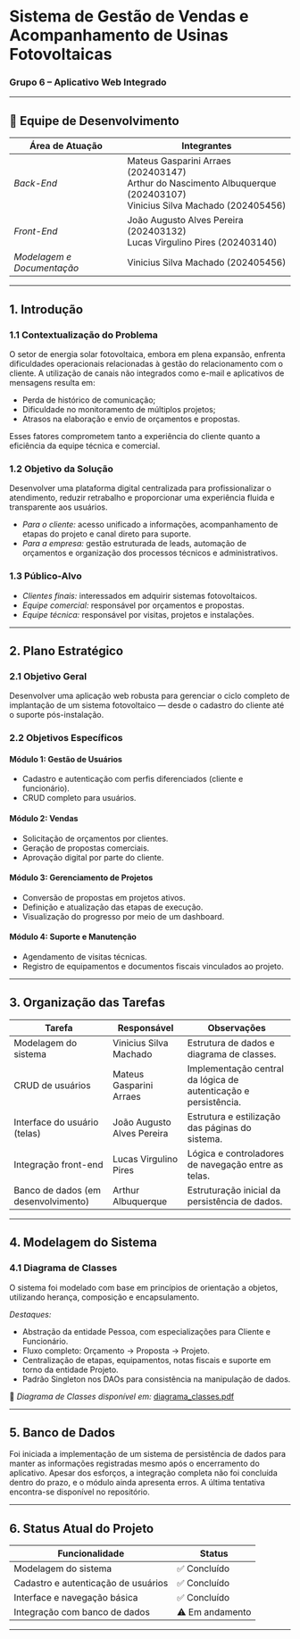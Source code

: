 # Sistema de Gestão de Vendas e Acompanhamento de Usinas Fotovoltaicas  
### Grupo 6 – Aplicativo Web Integrado

---

## 👥 Equipe de Desenvolvimento

| Área de Atuação         | Integrantes                                                                 |
|-------------------------|------------------------------------------------------------------------------|
| *Back-End*            | Mateus Gasparini Arraes (202403147)  <br> Arthur do Nascimento Albuquerque (202403107) <br> Vinicius Silva Machado (202405456) |
| *Front-End*           | João Augusto Alves Pereira (202403132) <br> Lucas Virgulino Pires (202403140) |
| *Modelagem e Documentação* | Vinicius Silva Machado (202405456)                                   |

---

## 1. Introdução

### 1.1 Contextualização do Problema

O setor de energia solar fotovoltaica, embora em plena expansão, enfrenta dificuldades operacionais relacionadas à gestão do relacionamento com o cliente. A utilização de canais não integrados como e-mail e aplicativos de mensagens resulta em:

- Perda de histórico de comunicação;
- Dificuldade no monitoramento de múltiplos projetos;
- Atrasos na elaboração e envio de orçamentos e propostas.

Esses fatores comprometem tanto a experiência do cliente quanto a eficiência da equipe técnica e comercial.

### 1.2 Objetivo da Solução

Desenvolver uma plataforma digital centralizada para profissionalizar o atendimento, reduzir retrabalho e proporcionar uma experiência fluida e transparente aos usuários.

- *Para o cliente:* acesso unificado a informações, acompanhamento de etapas do projeto e canal direto para suporte.
- *Para a empresa:* gestão estruturada de leads, automação de orçamentos e organização dos processos técnicos e administrativos.

### 1.3 Público-Alvo

- *Clientes finais:* interessados em adquirir sistemas fotovoltaicos.
- *Equipe comercial:* responsável por orçamentos e propostas.
- *Equipe técnica:* responsável por visitas, projetos e instalações.

---

## 2. Plano Estratégico

### 2.1 Objetivo Geral

Desenvolver uma aplicação web robusta para gerenciar o ciclo completo de implantação de um sistema fotovoltaico — desde o cadastro do cliente até o suporte pós-instalação.

### 2.2 Objetivos Específicos

#### Módulo 1: Gestão de Usuários
- Cadastro e autenticação com perfis diferenciados (cliente e funcionário).
- CRUD completo para usuários.

#### Módulo 2: Vendas
- Solicitação de orçamentos por clientes.
- Geração de propostas comerciais.
- Aprovação digital por parte do cliente.

#### Módulo 3: Gerenciamento de Projetos
- Conversão de propostas em projetos ativos.
- Definição e atualização das etapas de execução.
- Visualização do progresso por meio de um dashboard.

#### Módulo 4: Suporte e Manutenção
- Agendamento de visitas técnicas.
- Registro de equipamentos e documentos fiscais vinculados ao projeto.

---

## 3. Organização das Tarefas

| Tarefa                          | Responsável                | Observações                                                         |
|--------------------------------|----------------------------|----------------------------------------------------------------------|
| Modelagem do sistema           | Vinicius Silva Machado     | Estrutura de dados e diagrama de classes.                           |
| CRUD de usuários               | Mateus Gasparini Arraes    | Implementação central da lógica de autenticação e persistência.     |
| Interface do usuário (telas)   | João Augusto Alves Pereira | Estrutura e estilização das páginas do sistema.                     |
| Integração front-end           | Lucas Virgulino Pires      | Lógica e controladores de navegação entre as telas.                 |
| Banco de dados (em desenvolvimento) | Arthur Albuquerque         | Estruturação inicial da persistência de dados.                      |

---

## 4. Modelagem do Sistema

### 4.1 Diagrama de Classes

O sistema foi modelado com base em princípios de orientação a objetos, utilizando herança, composição e encapsulamento.

*Destaques:*
- Abstração da entidade Pessoa, com especializações para Cliente e Funcionário.
- Fluxo completo: Orçamento → Proposta → Projeto.
- Centralização de etapas, equipamentos, notas fiscais e suporte em torno da entidade Projeto.
- Padrão Singleton nos DAOs para consistência na manipulação de dados.

📎 *Diagrama de Classes disponível em:* [diagrama_classes.pdf](./diagrama_classes.pdf)

---

## 5. Banco de Dados

Foi iniciada a implementação de um sistema de persistência de dados para manter as informações registradas mesmo após o encerramento do aplicativo. Apesar dos esforços, a integração completa não foi concluída dentro do prazo, e o módulo ainda apresenta erros. A última tentativa encontra-se disponível no repositório.

---

## 6. Status Atual do Projeto

| Funcionalidade                          | Status        |
|----------------------------------------|---------------|
| Modelagem do sistema                   | ✅ Concluído  |
| Cadastro e autenticação de usuários    | ✅ Concluído  |
| Interface e navegação básica           | ✅ Concluído  |
| Integração com banco de dados          | ⚠ Em andamento |

---
